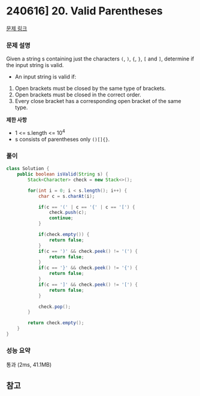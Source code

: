 # 240616] 20. Valid Parentheses

[문제 링크](https://leetcode.com/problems/valid-parentheses/description/)

### 문제 설명
Given a string s containing just the characters `(`, `)`, `{`, `}`, `[` and `]`, determine if the input string is valid.  

* An input string is valid if:  

1. Open brackets must be closed by the same type of brackets.  
2. Open brackets must be closed in the correct order.  
3. Every close bracket has a corresponding open bracket of the same type.  

**제한 사항**  
* 1 <= s.length <= 10<sup>4</sup>
* s consists of parentheses only `()[]{}`.

### 풀이
```java
class Solution {
    public boolean isValid(String s) {
        Stack<Character> check = new Stack<>();

        for(int i = 0; i < s.length(); i++) {
            char c = s.charAt(i);

            if(c == '(' | c == '{' | c == '[') {
                check.push(c);
                continue;
            }

            if(check.empty()) {
                return false;
            }
            if(c == ')' && check.peek() != '(') {
                return false;
            }
            if(c == '}' && check.peek() != '{') {
                return false;
            }
            if(c == ']' && check.peek() != '[') {
                return false;
            }

            check.pop();
        }

        return check.empty();
    }
}
```

### 성능 요약
통과 (2ms, 41.1MB)

## 참고

